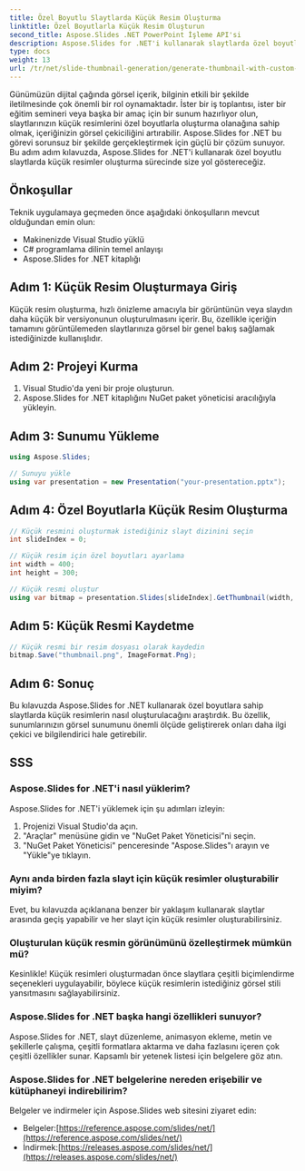 ```yaml
---
title: Özel Boyutlu Slaytlarda Küçük Resim Oluşturma
linktitle: Özel Boyutlarla Küçük Resim Oluşturun
second_title: Aspose.Slides .NET PowerPoint İşleme API'si
description: Aspose.Slides for .NET'i kullanarak slaytlarda özel boyutlu küçük resimler oluşturmayı öğrenin. Kaynak koduyla adım adım kılavuz. Sunumlarınızı ilgi çekici görsellerle zenginleştirin.
type: docs
weight: 13
url: /tr/net/slide-thumbnail-generation/generate-thumbnail-with-custom-dimensions/
---
```


Günümüzün dijital çağında görsel içerik, bilginin etkili bir şekilde iletilmesinde çok önemli bir rol oynamaktadır. İster bir iş toplantısı, ister bir eğitim semineri veya başka bir amaç için bir sunum hazırlıyor olun, slaytlarınızın küçük resimlerini özel boyutlarla oluşturma olanağına sahip olmak, içeriğinizin görsel çekiciliğini artırabilir. Aspose.Slides for .NET bu görevi sorunsuz bir şekilde gerçekleştirmek için güçlü bir çözüm sunuyor. Bu adım adım kılavuzda, Aspose.Slides for .NET'i kullanarak özel boyutlu slaytlarda küçük resimler oluşturma sürecinde size yol göstereceğiz.

## Önkoşullar

Teknik uygulamaya geçmeden önce aşağıdaki önkoşulların mevcut olduğundan emin olun:

- Makinenizde Visual Studio yüklü
- C# programlama dilinin temel anlayışı
- Aspose.Slides for .NET kitaplığı


## Adım 1: Küçük Resim Oluşturmaya Giriş

Küçük resim oluşturma, hızlı önizleme amacıyla bir görüntünün veya slaydın daha küçük bir versiyonunun oluşturulmasını içerir. Bu, özellikle içeriğin tamamını görüntülemeden slaytlarınıza görsel bir genel bakış sağlamak istediğinizde kullanışlıdır.

## Adım 2: Projeyi Kurma

1. Visual Studio'da yeni bir proje oluşturun.
2. Aspose.Slides for .NET kitaplığını NuGet paket yöneticisi aracılığıyla yükleyin.

## Adım 3: Sunumu Yükleme

```csharp
using Aspose.Slides;

// Sunuyu yükle
using var presentation = new Presentation("your-presentation.pptx");
```

## Adım 4: Özel Boyutlarla Küçük Resim Oluşturma

```csharp
// Küçük resmini oluşturmak istediğiniz slayt dizinini seçin
int slideIndex = 0;

// Küçük resim için özel boyutları ayarlama
int width = 400;
int height = 300;

// Küçük resmi oluştur
using var bitmap = presentation.Slides[slideIndex].GetThumbnail(width, height);
```

## Adım 5: Küçük Resmi Kaydetme

```csharp
// Küçük resmi bir resim dosyası olarak kaydedin
bitmap.Save("thumbnail.png", ImageFormat.Png);
```

## Adım 6: Sonuç

Bu kılavuzda Aspose.Slides for .NET kullanarak özel boyutlara sahip slaytlarda küçük resimlerin nasıl oluşturulacağını araştırdık. Bu özellik, sunumlarınızın görsel sunumunu önemli ölçüde geliştirerek onları daha ilgi çekici ve bilgilendirici hale getirebilir.

## SSS

### Aspose.Slides for .NET'i nasıl yüklerim?

Aspose.Slides for .NET'i yüklemek için şu adımları izleyin:
1. Projenizi Visual Studio'da açın.
2. "Araçlar" menüsüne gidin ve "NuGet Paket Yöneticisi"ni seçin.
3. "NuGet Paket Yöneticisi" penceresinde "Aspose.Slides"ı arayın ve "Yükle"ye tıklayın.

### Aynı anda birden fazla slayt için küçük resimler oluşturabilir miyim?

Evet, bu kılavuzda açıklanana benzer bir yaklaşım kullanarak slaytlar arasında geçiş yapabilir ve her slayt için küçük resimler oluşturabilirsiniz.

### Oluşturulan küçük resmin görünümünü özelleştirmek mümkün mü?

Kesinlikle! Küçük resimleri oluşturmadan önce slaytlara çeşitli biçimlendirme seçenekleri uygulayabilir, böylece küçük resimlerin istediğiniz görsel stili yansıtmasını sağlayabilirsiniz.

### Aspose.Slides for .NET başka hangi özellikleri sunuyor?

Aspose.Slides for .NET, slayt düzenleme, animasyon ekleme, metin ve şekillerle çalışma, çeşitli formatlara aktarma ve daha fazlasını içeren çok çeşitli özellikler sunar. Kapsamlı bir yetenek listesi için belgelere göz atın.

### Aspose.Slides for .NET belgelerine nereden erişebilir ve kütüphaneyi indirebilirim?

Belgeler ve indirmeler için Aspose.Slides web sitesini ziyaret edin:
-  Belgeler:[https://reference.aspose.com/slides/net/](https://reference.aspose.com/slides/net/)
-  İndirmek:[https://releases.aspose.com/slides/net/](https://releases.aspose.com/slides/net/)
